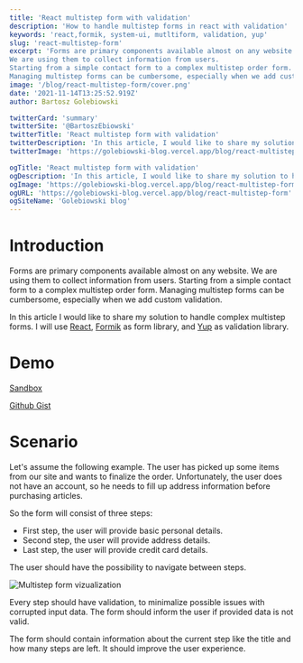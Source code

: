 ```yaml
---
title: 'React multistep form with validation'
description: 'How to handle multistep forms in react with validation'
keywords: 'react,formik, system-ui, mutltiform, validation, yup'
slug: 'react-multistep-form'
excerpt: 'Forms are primary components available almost on any website. 
We are using them to collect information from users. 
Starting from a simple contact form to a complex multistep order form.
Managing multistep forms can be cumbersome, especially when we add custom validation.'
image: '/blog/react-multistep-form/cover.png'
date: '2021-11-14T13:25:52.919Z'
author: Bartosz Golebiowski

twitterCard: 'summary'
twitterSite: '@BartoszEbiowski'
twitterTitle: 'React multistep form with validation'
twitterDescription: 'In this article, I would like to share my solution to handle complex multistep forms. I will use React as UI library, Formik as form library, and Yup as validation library.'
twitterImage: 'https://golebiowski-blog.vercel.app/blog/react-multistep-form/twitter-cover.png'

ogTitle: 'React multistep form with validation'
ogDescription: 'In this article, I would like to share my solution to handle complex multistep forms. I will use React as UI library, Formik as form library, and Yup as validation library.' 
ogImage: 'https://golebiowski-blog.vercel.app/blog/react-multistep-form/og-cover.png'
ogURL: 'https://golebiowski-blog.vercel.app/blog/react-multistep-form'
ogSiteName: 'Golebiowski blog'
---
```


# Introduction

Forms are primary components available almost on any website. 
We are using them to collect information from users. 
Starting from a simple contact form to a complex multistep order form.
Managing multistep forms can be cumbersome, especially when we add custom validation. 

In this article I would like to share my solution to handle complex multistep forms.
I will use [React](https://github.com/facebook/react), [Formik](https://github.com/formium/formik) as form library, and [Yup](https://github.com/jquense/yup) as validation library. 

# Demo

[Sandbox](https://codesandbox.io/s/practical-payne-0fkkp?file=/src/App.tsx)

[Github Gist](https://gist.github.com/bartoszgolebiowski/ed7ce444a0fe1c2acf13a7b2dcec7463)

# Scenario

Let's assume the following example.
The user has picked up some items from our site and wants to finalize the order. Unfortunately, the user does not have an account, so he needs to fill up address information before purchasing articles. 

So the form will consist of three steps:
- First step, the user will provide basic personal details.
- Second step, the user will provide address details.
- Last step, the user will provide credit card details. 
  
The user should have the possibility to navigate between steps. 

![Multistep form vizualization](/blog/react-multistep-form/multistep-scenario.png)

Every step should have validation, to minimalize possible issues with corrupted input data. The form should inform the user if provided data is not valid. 

The form should contain information about the current step like the title and how many steps are left. It should improve the user experience.